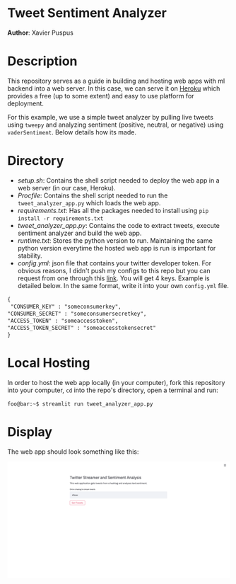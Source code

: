 # Tweet Sentiment Analyzer  
**Author**: Xavier Puspus  


# Description

This repository serves as a guide in building and hosting web apps with ml backend into a web server. In this case, we can serve it on [Heroku](heroku.com) which provides a free (up to some extent) and easy to use platform for deployment.

For this example, we use a simple tweet analyzer by pulling live tweets using `tweepy` and analyzing sentiment (positive, neutral, or negative) using `vaderSentiment`. Below details how its made.

# Directory

- *setup.sh*: Contains the shell script needed to deploy the web app in a web server (in our case, Heroku).
- *Procfile*: Contains the shell script needed to run the `tweet_analyzer_app.py` which loads the web app.
- *requirements.txt*: Has all the packages needed to install using `pip install -r requirements.txt`
- *tweet_analyzer_app.py*: Contains the code to extract tweets, execute sentiment analyzer and build the web app.
- *runtime.txt*: Stores the python version to run. Maintaining the same python version everytime the hosted web app is run is important for stability.
- *config.yml*: json file that contains your twitter developer token. For obvious reasons, I didn't push my configs to this repo but you can request from one through this [link](https://developer.twitter.com/en/apply-for-access.html). You will get 4 keys. Example is detailed below. In the same format, write it into your own `config.yml` file.

```
{
 "CONSUMER_KEY" : "someconsumerkey",
"CONSUMER_SECRET" : "someconsumersecretkey",
"ACCESS_TOKEN" : "someaccesstoken",
"ACCESS_TOKEN_SECRET" : "someaccesstokensecret"
}
```

# Local Hosting

In order to host the web app locally (in your computer), fork this repository into your computer, `cd` into the repo's directory, open a terminal and run:

```console
foo@bar:~$ streamlit run tweet_analyzer_app.py
```

# Display

The web app should look something like this:

![Sample image of the tweet sentiment analyzer web application.](sample_display.png)
